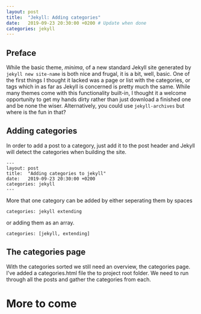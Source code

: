 ```yaml
---
layout: post
title:  "Jekyll: Adding categories"
date:   2019-09-23 20:30:00 +0200 # Update when done
categories: jekyll
---
```

## Preface
While the basic theme, *minima*, of a new standard Jekyll site generated by `jekyll new site-name` is both nice and frugal, it is a bit, well, basic.
One of the first things I thought it lacked was a page or list with the categories, or tags which in as far as Jekyll is concerned is pretty much the same. While many themes come with this functionality built-in, I thought it a welcome opportunity to get my hands dirty rather than just download a finished one and be none the wiser. Alternatively, you could use `jekyll-archives` but where is the fun in that?

## Adding categories
In order to add a post to a category, just add it to the post header and Jekyll will detect the categories when building the site.
```
---
layout: post
title:  "Adding categories to jekyll"
date:   2019-09-23 20:30:00 +0200
categories: jekyll
---
```
More that one category can be added by either seperating them by spaces
```
categories: jekyll extending
```
or adding them as an array.
```
categories: [jekyll, extending]
```

## The categories page
With the categories sorted we still need an overview, the categories page. I've added a categories.html file the to project root folder. We need to run through all the posts and gather the categories from each.

# More to come
